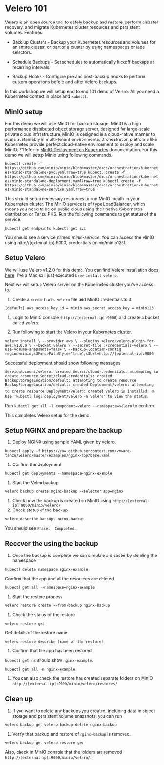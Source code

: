 # Velero 101
[Velero](https://velero.io/) is an open source tool to safely backup and restore, perform disaster recovery, and migrate Kubernetes cluster resources and persistent volumes.
Features:
* Back up Clusters - Backup your Kubernetes resources and volumes for an entire cluster, or part of a cluster by using namespaces or label selectors.

* Schedule Backups - Set schedules to automatically kickoff backups at recurring intervals.

* Backup Hooks - Configure pre and post-backup hooks to perform custom operations before and after Velero backups.

In this workshop we will setup end to end 101 demo of Velero.
All you need a Kubernetes context in place and `kubectl`.

## MinIO setup
For this demo we will use MinIO for backup storage.
MinIO is a high performance distributed object storage server, designed for large-scale private cloud infrastructure. MinIO is designed in a cloud-native manner to scale sustainably in multi-tenant environments. Orchestration platforms like Kubernetes provide perfect cloud-native environment to deploy and scale MinIO.
?"Refer to [MinIO Deployment on Kubernetes](https://docs.min.io/docs/deploy-minio-on-kubernetes.html) documentation.
For this demo we will setup Minio using following commands.

`kubectl create -f https://github.com/minio/minio/blob/master/docs/orchestration/kubernetes/minio-standalone-pvc.yaml?raw=true
kubectl create -f https://github.com/minio/minio/blob/master/docs/orchestration/kubernetes/minio-standalone-deployment.yaml?raw=true
kubectl create -f https://github.com/minio/minio/blob/master/docs/orchestration/kubernetes/minio-standalone-service.yaml?raw=true`

This should setup necessary resources to run MinIO locally in your Kubernetes cluster.
The MinIO service is of type LoadBalancer, which means you need to be on public cloud using their native Kubernetes distribution or
Tanzu PKS.
Run the following commands to get status of the service.

`kubectl get endpoints
kubectl get svc`

You should see a service named *minio-service*.
You can access the MinIO using http://[external-ip]:9000, credentials (minio/minio123).

## Setup Velero
We will use Velero v1.2.0 for this demo.
You can find Velero installation docs [here](https://velero.io/docs/v1.2.0/basic-install/).
I've a Mac so I just executed `brew install velero`.

Next we will setup Velero server on the Kubernetes cluster you've access to.
1. Create a `credentials-velero` file add MinIO credentials to it.

`[default]
aws_access_key_id = minio
aws_secret_access_key = minio123`

1. Login to MinIO console (`http://[external-ip]:9000`) and create a bucket called *velero*.

1. Run following to start the Velero in your Kubernetes cluster.

`velero install \
--provider aws \
--plugins velero/velero-plugin-for-aws:v1.0.0 \
--bucket velero \
--secret-file ./credentials-velero \
--use-volume-snapshots=false \
--backup-location-config region=minio,s3ForcePathStyle="true",s3Url=http://[external-ip]:9000`

Successful deployment should show following messages

`ServiceAccount/velero: created
Secret/cloud-credentials: attempting to create resource
Secret/cloud-credentials: created
BackupStorageLocation/default: attempting to create resource
BackupStorageLocation/default: created
Deployment/velero: attempting to create resource
Deployment/velero: created
Velero is installed! ⛵ Use 'kubectl logs deployment/velero -n velero' to view the status.`

Run `kubectl get all -l component=velero --namespace=velero` to confirm.

This completes Velero setup for the demo.

## Setup NGINX and prepare the backup
1. Deploy NGINX using sample YAML given by Velero.

`kubectl apply -f https://raw.githubusercontent.com/vmware-tanzu/velero/master/examples/nginx-app/base.yaml`
1. Confirm the deployment

`kubectl get deployments --namespace=nginx-example`
1. Start the Veleo backup

`velero backup create nginx-backup --selector app=nginx`
1. Check how the backup is created on MinIO using `http://[external-ip]:9000/minio/velero/`
1. Check status of the backup

`velero describe backups nginx-backup`

You should see `Phase:  Completed`.

## Recover the using the backup
1. Once the backup is complete we can simulate a disaster by deleting the namespace

`kubectl delete namespace nginx-example`

Confirm that the app and all the resources are deleted.

`kubectl get all --namespace=nginx-example`

1. Start the restore process

`velero restore create --from-backup nginx-backup`

1. Check the status of the restore

`velero restore get`

Get details of the restore name

`velero restore describe [name of the restore]`

1. Confirm that the app has been restored

`kubectl get ns` should show `nginx-example`.

`kubectl get all -n nginx-example`

1. You can also check the restore has created separate folders on MinIO `http://[external-ip]:9000/minio/velero/restores/`

## Clean up
1. If you want to delete any backups you created, including data in object storage and persistent volume snapshots, you can run

`velero backup get
velero backup delete nginx-backup`

1. Verify that backup and restore of `nginx-backup` is removed.

`velero backup get
velero restore get`

Also, check in MinIO console that the folders are removed `http://[external-ip]:9000/minio/velero/`.
